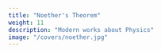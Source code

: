 ```yaml
---
title: "Noether's Theorem"
weight: 11
description: "Modern works about Physics"
image: "/covers/noether.jpg"
---
```


